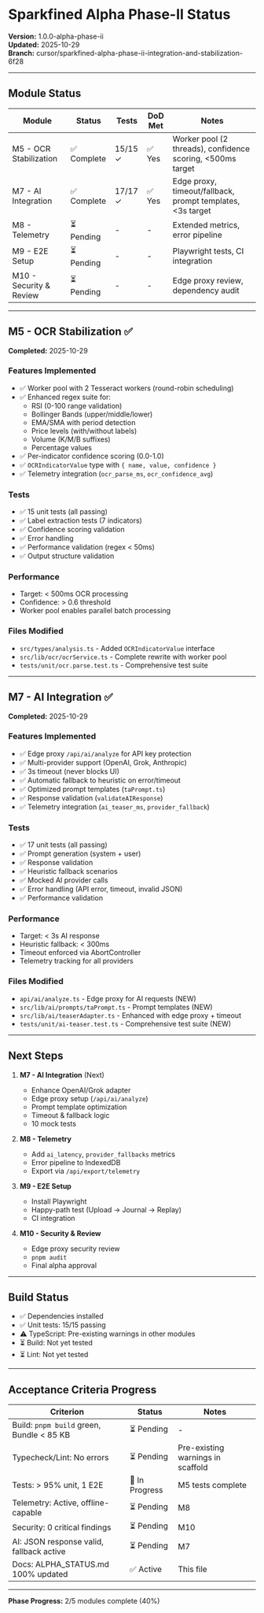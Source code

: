 # Sparkfined Alpha Phase-II Status

**Version:** 1.0.0-alpha-phase-ii  
**Updated:** 2025-10-29  
**Branch:** cursor/sparkfined-alpha-phase-ii-integration-and-stabilization-6f28

---

## Module Status

| Module | Status | Tests | DoD Met | Notes |
|--------|--------|-------|---------|-------|
| M5 - OCR Stabilization | ✅ Complete | 15/15 ✓ | ✅ Yes | Worker pool (2 threads), confidence scoring, <500ms target |
| M7 - AI Integration | ✅ Complete | 17/17 ✓ | ✅ Yes | Edge proxy, timeout/fallback, prompt templates, <3s target |
| M8 - Telemetry | ⏳ Pending | - | - | Extended metrics, error pipeline |
| M9 - E2E Setup | ⏳ Pending | - | - | Playwright tests, CI integration |
| M10 - Security & Review | ⏳ Pending | - | - | Edge proxy review, dependency audit |

---

## M5 - OCR Stabilization ✅

**Completed:** 2025-10-29

### Features Implemented
- ✅ Worker pool with 2 Tesseract workers (round-robin scheduling)
- ✅ Enhanced regex suite for:
  - RSI (0-100 range validation)
  - Bollinger Bands (upper/middle/lower)
  - EMA/SMA with period detection
  - Price levels (with/without labels)
  - Volume (K/M/B suffixes)
  - Percentage values
- ✅ Per-indicator confidence scoring (0.0-1.0)
- ✅ `OCRIndicatorValue` type with `{ name, value, confidence }`
- ✅ Telemetry integration (`ocr_parse_ms`, `ocr_confidence_avg`)

### Tests
- ✅ 15 unit tests (all passing)
- ✅ Label extraction tests (7 indicators)
- ✅ Confidence scoring validation
- ✅ Error handling
- ✅ Performance validation (regex < 50ms)
- ✅ Output structure validation

### Performance
- Target: < 500ms OCR processing
- Confidence: > 0.6 threshold
- Worker pool enables parallel batch processing

### Files Modified
- `src/types/analysis.ts` - Added `OCRIndicatorValue` interface
- `src/lib/ocr/ocrService.ts` - Complete rewrite with worker pool
- `tests/unit/ocr.parse.test.ts` - Comprehensive test suite

---

## M7 - AI Integration ✅

**Completed:** 2025-10-29

### Features Implemented
- ✅ Edge proxy `/api/ai/analyze` for API key protection
- ✅ Multi-provider support (OpenAI, Grok, Anthropic)
- ✅ 3s timeout (never blocks UI)
- ✅ Automatic fallback to heuristic on error/timeout
- ✅ Optimized prompt templates (`taPrompt.ts`)
- ✅ Response validation (`validateAIResponse`)
- ✅ Telemetry integration (`ai_teaser_ms`, `provider_fallback`)

### Tests
- ✅ 17 unit tests (all passing)
- ✅ Prompt generation (system + user)
- ✅ Response validation
- ✅ Heuristic fallback scenarios
- ✅ Mocked AI provider calls
- ✅ Error handling (API error, timeout, invalid JSON)
- ✅ Performance validation

### Performance
- Target: < 3s AI response
- Heuristic fallback: < 300ms
- Timeout enforced via AbortController
- Telemetry tracking for all providers

### Files Modified
- `api/ai/analyze.ts` - Edge proxy for AI requests (NEW)
- `src/lib/ai/prompts/taPrompt.ts` - Prompt templates (NEW)
- `src/lib/ai/teaserAdapter.ts` - Enhanced with edge proxy + timeout
- `tests/unit/ai-teaser.test.ts` - Comprehensive test suite (NEW)

---

## Next Steps

1. **M7 - AI Integration** (Next)
   - Enhance OpenAI/Grok adapter
   - Edge proxy setup (`/api/ai/analyze`)
   - Prompt template optimization
   - Timeout & fallback logic
   - 10 mock tests

2. **M8 - Telemetry**
   - Add `ai_latency`, `provider_fallbacks` metrics
   - Error pipeline to IndexedDB
   - Export via `/api/export/telemetry`

3. **M9 - E2E Setup**
   - Install Playwright
   - Happy-path test (Upload → Journal → Replay)
   - CI integration

4. **M10 - Security & Review**
   - Edge proxy security review
   - `pnpm audit`
   - Final alpha approval

---

## Build Status

- ✅ Dependencies installed
- ✅ Unit tests: 15/15 passing
- ⚠️ TypeScript: Pre-existing warnings in other modules
- ⏳ Build: Not yet tested
- ⏳ Lint: Not yet tested

---

## Acceptance Criteria Progress

| Criterion | Status | Notes |
|-----------|--------|-------|
| Build: `pnpm build` green, Bundle < 85 KB | ⏳ Pending | - |
| Typecheck/Lint: No errors | ⏳ Pending | Pre-existing warnings in scaffold |
| Tests: > 95% unit, 1 E2E | 🔄 In Progress | M5 tests complete |
| Telemetry: Active, offline-capable | ⏳ Pending | M8 |
| Security: 0 critical findings | ⏳ Pending | M10 |
| AI: JSON response valid, fallback active | ⏳ Pending | M7 |
| Docs: ALPHA_STATUS.md 100% updated | ✅ Active | This file |

---

**Phase Progress:** 2/5 modules complete (40%)
